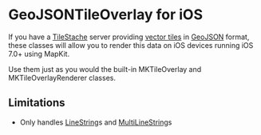 # GeoJSONTileOverlay for iOS

If you have a [TileStache](http://tilestache.org/) server providing [vector tiles](http://tilestache.org/doc/#vector-provider) in [GeoJSON](http://geojson.org/geojson-spec.html) format, these classes will allow you to render this data on iOS devices running iOS 7.0+ using MapKit.

Use them just as you would the built-in MKTileOverlay and MKTileOverlayRenderer classes.

## Limitations

* Only handles [LineString](http://geojson.org/geojson-spec.html#linestring)s and [MultiLineString](http://geojson.org/geojson-spec.html#multilinestring)s


